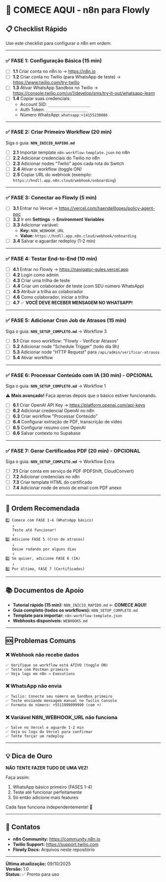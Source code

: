 # 🚀 COMECE AQUI - n8n para Flowly

## 📋 Checklist Rápido

Use este checklist para configurar o n8n em ordem:

---

### ✅ FASE 1: Configuração Básica (15 min)

- [ ] **1.1** Criar conta no n8n.io → https://n8n.io
- [ ] **1.2** Criar conta no Twilio (para WhatsApp de teste) → https://www.twilio.com/try-twilio
- [ ] **1.3** Ativar WhatsApp Sandbox no Twilio → https://console.twilio.com/us1/develop/sms/try-it-out/whatsapp-learn
- [ ] **1.4** Copiar suas credenciais:
  - Account SID: `___________________`
  - Auth Token: `___________________`
  - Número WhatsApp: `whatsapp:+14155238886`

---

### ✅ FASE 2: Criar Primeiro Workflow (20 min)

Siga o guia: **`N8N_INICIO_RAPIDO.md`**

- [ ] **2.1** Importar template `n8n-workflow-template.json` no n8n
- [ ] **2.2** Adicionar credenciais do Twilio no n8n
- [ ] **2.3** Adicionar nodes "Twilio" após cada rota do Switch
- [ ] **2.4** Ativar o workflow (toggle ON)
- [ ] **2.5** Copiar URL do webhook (exemplo: `https://hndll.app.n8n.cloud/webhook/onboarding`)

---

### ✅ FASE 3: Conectar ao Flowly (5 min)

- [ ] **3.1** Entrar no Vercel → https://vercel.com/haendelllopes/policy-agent-poc
- [ ] **3.2** Ir em **Settings** → **Environment Variables**
- [ ] **3.3** Adicionar variável:
  - **Key:** `N8N_WEBHOOK_URL`
  - **Value:** `https://hndll.app.n8n.cloud/webhook/onboarding`
- [ ] **3.4** Salvar e aguardar redeploy (1-2 min)

---

### ✅ FASE 4: Testar End-to-End (10 min)

- [ ] **4.1** Entrar no Flowly → https://navigator-gules.vercel.app
- [ ] **4.2** Login como admin
- [ ] **4.3** Criar uma trilha de teste
- [ ] **4.4** Criar um colaborador de teste (com SEU número WhatsApp)
- [ ] **4.5** Atribuir a trilha ao colaborador
- [ ] **4.6** Como colaborador, iniciar a trilha
- [ ] **4.7** ✅ **VOCÊ DEVE RECEBER MENSAGEM NO WHATSAPP!**

---

### ✅ FASE 5: Adicionar Cron Job de Atrasos (15 min)

Siga o guia: **`N8N_SETUP_COMPLETO.md`** → Workflow 3

- [ ] **5.1** Criar novo workflow: "Flowly - Verificar Atrasos"
- [ ] **5.2** Adicionar node "Schedule Trigger" (todo dia 9h)
- [ ] **5.3** Adicionar node "HTTP Request" para `/api/admin/verificar-atrasos`
- [ ] **5.4** Ativar workflow

---

### ✅ FASE 6: Processar Conteúdo com IA (30 min) - OPCIONAL

Siga o guia: **`N8N_SETUP_COMPLETO.md`** → Workflow 1

⚠️ **Mais avançado!** Faça apenas depois que o básico estiver funcionando.

- [ ] **6.1** Criar OpenAI API Key → https://platform.openai.com/api-keys
- [ ] **6.2** Adicionar credencial OpenAI no n8n
- [ ] **6.3** Criar workflow "Processar Conteúdo"
- [ ] **6.4** Configurar extração de PDF, transcrição de vídeo
- [ ] **6.5** Configurar resumo com OpenAI
- [ ] **6.6** Salvar contexto no Supabase

---

### ✅ FASE 7: Gerar Certificados PDF (20 min) - OPCIONAL

Siga o guia: **`N8N_SETUP_COMPLETO.md`** → Workflow Extra

- [ ] **7.1** Criar conta em serviço de PDF (PDFShift, CloudConvert)
- [ ] **7.2** Adicionar credenciais no n8n
- [ ] **7.3** Criar template HTML do certificado
- [ ] **7.4** Adicionar node de envio de email com PDF anexo

---

## 🎯 Ordem Recomendada

```
1️⃣ Comece com FASE 1-4 (WhatsApp básico)
   ↓
   Teste até funcionar!
   ↓
2️⃣ Adicione FASE 5 (Cron de atrasos)
   ↓
   Deixe rodando por alguns dias
   ↓
3️⃣ Se quiser, adicione FASE 6 (IA)
   ↓
4️⃣ Por último, FASE 7 (Certificados)
```

---

## 📚 Documentos de Apoio

- **Tutorial rápido (15 min):** `N8N_INICIO_RAPIDO.md` ← **COMECE AQUI!**
- **Guia completo (todos os workflows):** `N8N_SETUP_COMPLETO.md`
- **Template para importar:** `n8n-workflow-template.json`
- **Webhooks disponíveis:** `WEBHOOKS.md`

---

## 🆘 Problemas Comuns

### ❌ Webhook não recebe dados
```
✅ Verifique se workflow está ATIVO (toggle ON)
✅ Teste com Postman primeiro
✅ Veja logs em n8n → Executions
```

### ❌ WhatsApp não envia
```
✅ Twilio: Conecte seu número ao Sandbox primeiro
✅ Teste enviando mensagem manual no Twilio Console
✅ Formato do número: +5511999999999 (com +)
```

### ❌ Variável N8N_WEBHOOK_URL não funciona
```
✅ Salve no Vercel e aguarde 1-2 min
✅ Veja os logs do Vercel para confirmar
✅ Tente forçar um redeploy
```

---

## 💡 Dica de Ouro

**NÃO TENTE FAZER TUDO DE UMA VEZ!**

Faça assim:
1. WhatsApp básico primeiro (FASES 1-4)
2. Teste até funcionar perfeitamente
3. Só então adicione mais features

Cada fase funciona independentemente! 🚀

---

## 📱 Contatos

- **n8n Community:** https://community.n8n.io
- **Twilio Support:** https://support.twilio.com
- **Flowly Docs:** Arquivos neste repositório

---

**Última atualização:** 09/10/2025  
**Versão:** 1.0  
**Status:** ✅ Pronto para uso

